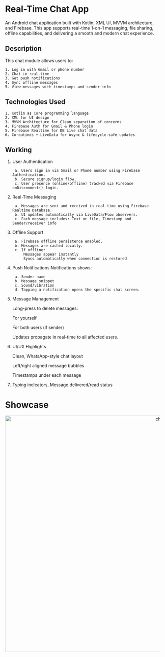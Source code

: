 
# Real-Time Chat App

An Android chat application built with Kotlin, XML UI, MVVM architecture, and Firebase. This app supports real-time 1-on-1 messaging, file sharing, offline capabilities, and delivering a smooth and modern chat experience.

## Description

This chat module allows users to:

    1. Log in with Gmail or phone number
    2. Chat in real-time
    3. Get push notifications
    4. Sync offline messages
    5. View messages with timestamps and sender info
        
## Technologies Used

    1. Kotlin as Core programming language
    2. XML for UI design
    3. MVVM Architecture for Clean separation of concerns
    4. Firebase Auth for Gmail & Phone login
    5. Firebase Realtime for DB	Live chat data
    6. Coroutines + LiveData for Async & lifecycle-safe updates

## Working
1. User Authentication

        a. Users sign in via Gmail or Phone number using Firebase Authentication.
        b. Secure signup/login flow.
        c. User presence (online/offline) tracked via Firebase onDisconnect() logic.

2. Real-Time Messaging

        a. Messages are sent and received in real-time using Firebase Realtime Database.
        b. UI updates automatically via LiveData/Flow observers.
        c. Each message includes: Text or file, Timestamp and Sender/receiver info

3. Offline Support

        a. Firebase offline persistence enabled.
        b. Messages are cached locally.
        c. If offline:
            Messages appear instantly
            Syncs automatically when connection is restored

4. Push Notifications
Notifications shows:
    
        a. Sender name
        b. Message snippet
        c. Sound/vibration
        d. Tapping a notification opens the specific chat screen.

5. Message Management

    Long-press to delete messages:
    
    For yourself
    
    For both users (if sender)
    
    Updates propagate in real-time to all affected users.

6. UI/UX Highlights
   
    Clean, WhatsApp-style chat layout
    
    Left/right aligned message bubbles
    
    Timestamps under each message

7. Typing indicators, Message delivered/read status

   
# Showcase
<p align="center">
    <img width="1024" height="768" alt="chat_app" src="https://github.com/user-attachments/assets/31a7e3b7-8060-474d-a70f-1f16c2995e9b" />
</p>












